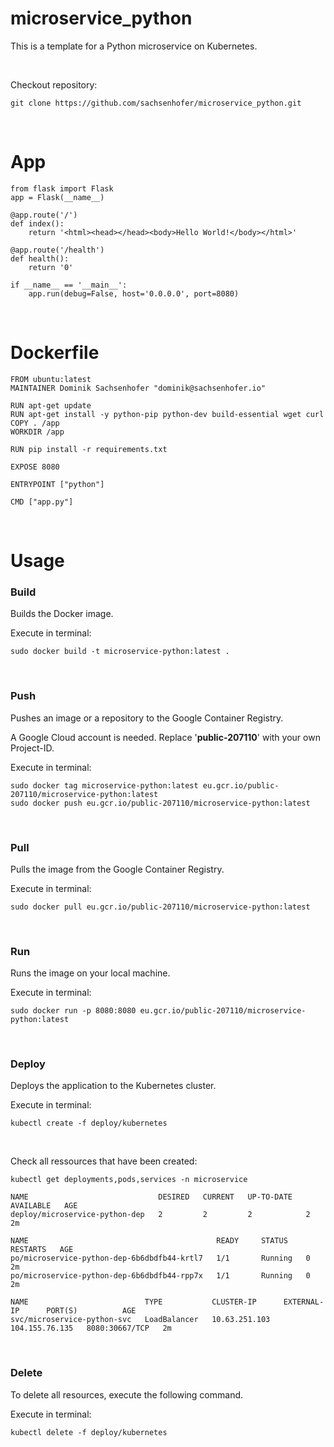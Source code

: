 # microservice_python

This is a template for a Python microservice on Kubernetes.

<br>

Checkout repository:

```
git clone https://github.com/sachsenhofer/microservice_python.git
```

<br>

# App

```
from flask import Flask
app = Flask(__name__)

@app.route('/')
def index():
    return '<html><head></head><body>Hello World!</body></html>'

@app.route('/health')
def health():
    return '0'

if __name__ == '__main__':
    app.run(debug=False, host='0.0.0.0', port=8080)
```

<br>

# Dockerfile

```
FROM ubuntu:latest
MAINTAINER Dominik Sachsenhofer "dominik@sachsenhofer.io"

RUN apt-get update
RUN apt-get install -y python-pip python-dev build-essential wget curl
COPY . /app
WORKDIR /app

RUN pip install -r requirements.txt

EXPOSE 8080

ENTRYPOINT ["python"]

CMD ["app.py"]
```

<br>

# Usage

### Build

Builds the Docker image.

Execute in terminal:

```
sudo docker build -t microservice-python:latest .
```

<br>

### Push

Pushes an image or a repository to the Google Container Registry.

A Google Cloud account is needed. Replace '__public-207110__' with your own Project-ID.

Execute in terminal:

```
sudo docker tag microservice-python:latest eu.gcr.io/public-207110/microservice-python:latest
sudo docker push eu.gcr.io/public-207110/microservice-python:latest
```

<br>

### Pull

Pulls the image from the Google Container Registry.

Execute in terminal:

```
sudo docker pull eu.gcr.io/public-207110/microservice-python:latest
```

<br>

### Run

Runs the image on your local machine.

Execute in terminal:

```
sudo docker run -p 8080:8080 eu.gcr.io/public-207110/microservice-python:latest
```

<br>

### Deploy

Deploys the application to the Kubernetes cluster.

Execute in terminal:

```
kubectl create -f deploy/kubernetes
```

<br>

Check all ressources that have been created:

```
kubectl get deployments,pods,services -n microservice
```

```
NAME                             DESIRED   CURRENT   UP-TO-DATE   AVAILABLE   AGE
deploy/microservice-python-dep   2         2         2            2           2m

NAME                                          READY     STATUS    RESTARTS   AGE
po/microservice-python-dep-6b6dbdfb44-krtl7   1/1       Running   0          2m
po/microservice-python-dep-6b6dbdfb44-rpp7x   1/1       Running   0          2m

NAME                          TYPE           CLUSTER-IP      EXTERNAL-IP      PORT(S)          AGE
svc/microservice-python-svc   LoadBalancer   10.63.251.103   104.155.76.135   8080:30667/TCP   2m
```

<br>

### Delete

To delete all resources, execute the following command.

Execute in terminal:

```
kubectl delete -f deploy/kubernetes
```
